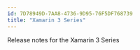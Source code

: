 ```yaml
---
id: 7D78949D-7AA8-4736-9D95-76F5DF768739
title: "Xamarin 3 Series"
---
```


Release notes for the Xamarin 3 Series
